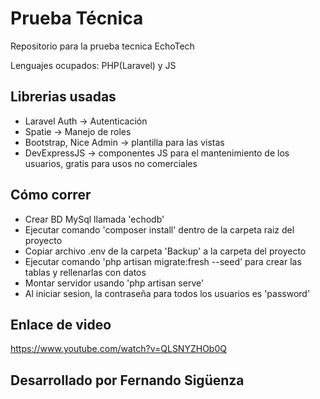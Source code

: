 # Prueba Técnica
Repositorio para la prueba tecnica EchoTech

Lenguajes ocupados: PHP(Laravel) y JS

##  Librerias usadas
- Laravel Auth -> Autenticación
- Spatie -> Manejo de roles
- Bootstrap, Nice Admin -> plantilla para las vistas
- DevExpressJS -> componentes JS para el mantenimiento de los usuarios, gratis para usos no comerciales

##  Cómo correr
- Crear BD MySql llamada 'echodb'
- Ejecutar comando 'composer install' dentro de la carpeta raiz del proyecto
- Copiar archivo .env de la carpeta 'Backup' a la carpeta del proyecto
- Ejecutar comando 'php artisan migrate:fresh --seed' para crear las tablas y rellenarlas con datos
- Montar servidor usando 'php artisan serve'
- Al iniciar sesion, la contraseña para todos los usuarios es 'password'

##  Enlace de video
https://www.youtube.com/watch?v=QLSNYZHOb0Q

##  Desarrollado por Fernando Sigüenza
